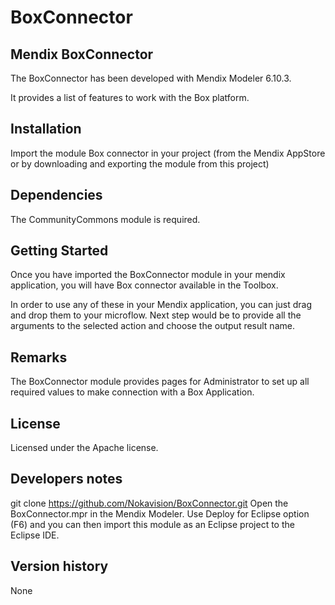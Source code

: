 # BoxConnector
## Mendix BoxConnector ##
The BoxConnector has been developed with Mendix Modeler 6.10.3.

It provides a list of features to work with the Box platform.

## Installation ##

Import the module Box connector in your project (from the Mendix AppStore or by downloading and exporting the module from this project)

## Dependencies ##

The CommunityCommons module is required.

## Getting Started ##

Once you have imported the BoxConnector module in your mendix application, you will have Box connector available in the Toolbox. 

In order to use any of these in your Mendix application, you can just drag and drop them to your microflow. Next step would be to provide all the arguments to the selected action and choose the output result name.

## Remarks ##
The BoxConnector module provides pages for Administrator to set up all required values to make connection with a Box Application.

## License ##

Licensed under the Apache license.

## Developers notes ##

git clone https://github.com/Nokavision/BoxConnector.git
Open the BoxConnector.mpr in the Mendix Modeler.
Use Deploy for Eclipse option (F6) and you can then import this module as an Eclipse project to the Eclipse IDE.

## Version history ##

None